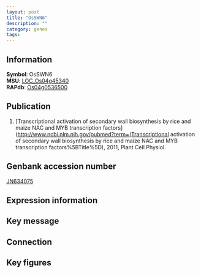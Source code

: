 ```yaml
---
layout: post
title: "OsSWN6"
description: ""
category: genes
tags: 
---
```


## Information
__Symbol__: OsSWN6  
__MSU__: [LOC_Os04g45340](http://rice.plantbiology.msu.edu/cgi-bin/ORF_infopage.cgi?orf=LOC_Os04g45340)  
__RAPdb__: [Os04g0536500](http://rapdb.dna.affrc.go.jp/viewer/gbrowse_details/irgsp1?name=Os04g0536500)  

## Publication
1. [Transcriptional activation of secondary wall biosynthesis by rice and maize NAC and MYB transcription factors](http://www.ncbi.nlm.nih.gov/pubmed?term=(Transcriptional activation of secondary wall biosynthesis by rice and maize NAC and MYB transcription factors%5BTitle%5D), 2011, Plant Cell Physiol.

## Genbank accession number
[JN634075](http://www.ncbi.nlm.nih.gov/nuccore/JN634075)

## Expression information

## Key message

## Connection

## Key figures


